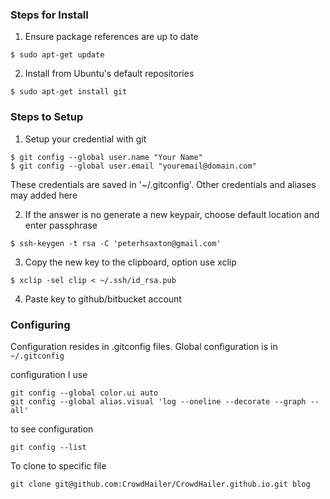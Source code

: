 ### Steps for Install

1. Ensure package references are up to date

  ```
  $ sudo apt-get update
  ```
  
2. Install from Ubuntu's default repositories

  ```
  $ sudo apt-get install git
  ```

### Steps to Setup

1. Setup your credential with git

  ```
  $ git config --global user.name "Your Name"
  $ git config --global user.email "youremail@domain.com"
  ```
  
  These credentials are saved in '~/.gitconfig'. Other credentials and aliases may added here
  
2. If the answer is no generate a new keypair, choose default location and enter passphrase

  ```
  $ ssh-keygen -t rsa -C 'peterhsaxton@gmail.com'
  ```
  
3. Copy the new key to the clipboard, option use xclip
  
  ```
  $ xclip -sel clip < ~/.ssh/id_rsa.pub
  ```

4. Paste key to github/bitbucket account

### Configuring

Configuration resides in .gitconfig files. Global configuration is in `~/.gitconfig`

configuration I use

```
git config --global color.ui auto
git config --global alias.visual 'log --oneline --decorate --graph --all'
```

to see configuration

```
git config --list
```

To clone to specific file
```
git clone git@github.com:CrowdHailer/CrowdHailer.github.io.git blog
```

